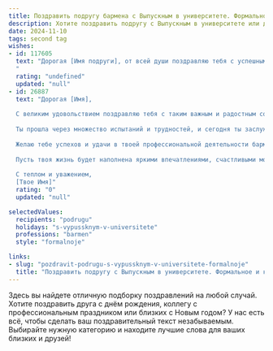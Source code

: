 ```yaml
---
title: Поздравить подругу бармена с Выпускным в университете. Формальное и красивое
description: Хотите поздравить подругу с Выпускным в университете или другим праздником? Наш ИИ создаст незабываемое поздравление, а вы обязательно выделитесь среди других.  
date: 2024-11-10
tags: second tag
wishes:
- id: 117605
  text: "Дорогая [Имя подруги], от всей души поздравляю тебя с успешным окончанием университета!  Этот день знаменует собой начало твоего профессионального пути, и я уверена, что ты добьешься больших высот в выбранной профессии бармена.  Желаю тебе творческих успехов, преданных клиентов и  безграничного вдохновения в создании неповторимых коктейлей. Пусть твоя карьера будет яркой и блестящей, как лучшие твои творения!
  "
  rating: "undefined"
  updated: "null"
- id: 26887
  text: "Дорогая [Имя],
  
  С великим удовольствием поздравляю тебя с таким важным и радостным событием в твоей жизни – выпускным из университета! Этот день является началом нового, увлекательного пути, наполненного новыми возможностями и достижениями.
  
  Ты прошла через множество испытаний и трудностей, и сегодня ты заслуженно празднуешь свой успех. Твоя упорная работа и стремление к знаниям вдохновляют всех вокруг. Теперь, как выпускница, ты открываешь для себя мир, где твои профессиональные навыки и таланты будут востребованы и оценены.
  
  Желаю тебе успехов и удачи в твоей профессиональной деятельности бармена. Пусть твои напитки будут не только вкусными, но и согревающими душу, а твои навыки общения сделают каждый вечер незабываемым для гостей.
  
  Пусть твоя жизнь будет наполнена яркими впечатлениями, счастливыми моментами и новыми друзьями. Помни, что ты способна на великие дела и что я всегда рядом, чтобы поддержать тебя.
  
  С теплом и уважением,
  [Твое Имя]"
  rating: "0"
  updated: "null"

selectedValues:
  recipients: "podrugu"
  holidays: "s-vypussknym-v-universitete"
  professions: "barmen"
  style: "formalnoje"

links:
- slug: "pozdravit-podrugu-s-vypussknym-v-universitete-formalnoje"
  title: "Поздравить подругу с Выпускным в университете. Формальное и красивое"
---
```


Здесь вы найдете отличную подборку поздравлений на любой случай. 
Хотите поздравить друга с днём рождения, коллегу с профессиональным праздником или близких с Новым годом? У нас есть всё, чтобы сделать ваш поздравительный текст незабываемым. Выбирайте нужную категорию и находите лучшие слова для ваших близких и друзей!
